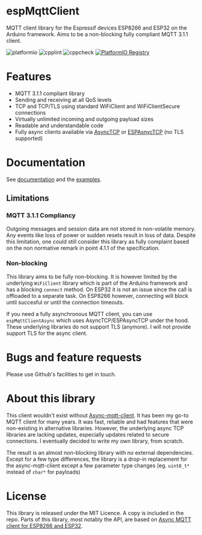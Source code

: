 # espMqttClient

MQTT client library for the Espressif devices ESP8266 and ESP32 on the Arduino framework.
Aims to be a non-blocking fully compliant MQTT 3.1.1 client.

![platformio](https://github.com/bertmelis/espMqttClient/actions/workflows/build_platformio.yml/badge.svg)
![cpplint](https://github.com/bertmelis/espMqttClient/actions/workflows/cpplint.yml/badge.svg)
![cppcheck](https://github.com/bertmelis/espMqttClient/actions/workflows/cppcheck.yml/badge.svg)
[![PlatformIO Registry](https://badges.registry.platformio.org/packages/bertmelis/library/espMqttClient.svg)](https://registry.platformio.org/libraries/bertmelis/espMqttClient)

# Features

- MQTT 3.1.1 compliant library
- Sending and receiving at all QoS levels
- TCP and TCP/TLS using standard WiFiClient and WiFiClientSecure connections
- Virtually unlimited incoming and outgoing payload sizes
- Readable and understandable code
- Fully async clients available via [AsyncTCP](https://github.com/me-no-dev/AsyncTCP) or [ESPAsnycTCP](https://github.com/me-no-dev/ESPAsyncTCP) (no TLS supported)

# Documentation

See [documentation](https://bert.emelis.net/espMqttClient/) and the [examples](examples/).

## Limitations

### MQTT 3.1.1 Compliancy

Outgoing messages and session data are not stored in non-volatile memory. Any events like loss of power or sudden resets result in loss of data. Despite this limitation, one could still consider this library as fully complaint based on the non normative remark in point 4.1.1 of the specification.

### Non-blocking

This library aims to be fully non-blocking. It is however limited by the underlying `WiFiClient` library which is part of the Arduino framework and has a blocking `connect` method. On ESP32 it is not an issue since the call is offloaded to a separate task. On ESP8266 however, connecting will block until succesful or until the connection timeouts.

If you need a fully asynchronous MQTT client, you can use `espMqttClientAsync` which uses AsyncTCP/ESPAsyncTCP under the hood. These underlying libraries do not support TLS (anymore). I will not provide support TLS for the async client.

# Bugs and feature requests

Please use Github's facilities to get in touch.

# About this library

This client wouldn't exist without [Async-mqtt-client](https://github.com/marvinroger/async-mqtt-client). It has been my go-to MQTT client for many years. It was fast, reliable and had features that were non-existing in alternative libraries. However, the underlying async TCP libraries are lacking updates, especially updates related to secure connections. I eventually decided to write my own library, from scratch. 

The result is an almost non-blocking library with no external dependencies. Except for a few type differences, the library is a drop-in replacement for the async-mqtt-client except a few parameter type changes (eg. `uint8_t*` instead of `char*` for payloads)

# License

This library is released under the MIT Licence. A copy is included in the repo.
Parts of this library, most notably the API, are based on [Async MQTT client for ESP8266 and ESP32](https://github.com/marvinroger/async-mqtt-client).
